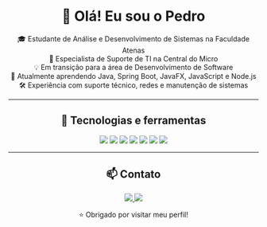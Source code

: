 <h1 align="center">👋 Olá! Eu sou o Pedro</h1>

<p align="center">
🎓 Estudante de Análise e Desenvolvimento de Sistemas na Faculdade Atenas<br>
💼 Especialista de Suporte de TI na Central do Micro<br>
💡 Em transição para a área de Desenvolvimento de Software<br>
🌱 Atualmente aprendendo Java, Spring Boot, JavaFX, JavaScript e Node.js<br>
🛠️ Experiência com suporte técnico, redes e manutenção de sistemas
</p>

---

<h2 align="center">🚀 Tecnologias e ferramentas</h2>

<p align="center">
  <img src="https://img.shields.io/badge/Java-ED8B00?style=for-the-badge&logo=java&logoColor=white"/>
  <img src="https://img.shields.io/badge/Spring_Boot-6DB33F?style=for-the-badge&logo=spring-boot&logoColor=white"/>
  <img src="https://img.shields.io/badge/JavaFX-1E90FF?style=for-the-badge"/>
  <img src="https://img.shields.io/badge/JavaScript-F7DF1E?style=for-the-badge&logo=javascript&logoColor=black"/>
  <img src="https://img.shields.io/badge/Node.js-339933?style=for-the-badge&logo=nodedotjs&logoColor=white"/>
  <img src="https://img.shields.io/badge/MySQL-005C84?style=for-the-badge&logo=mysql&logoColor=white"/>
  <img src="https://img.shields.io/badge/Git-F05032?style=for-the-badge&logo=git&logoColor=white"/>
</p>

---

<h2 align="center">📫 Contato</h2>

<p align="center">
  <a href="https://www.linkedin.com/in/pedro-domingues-horta-neto/">
    <img src="https://img.shields.io/badge/LinkedIn-blue?style=for-the-badge&logo=linkedin&logoColor=white" />
  </a>
  <a href="https://github.com/PedroNHD">
    <img src="https://img.shields.io/badge/GitHub-100000?style=for-the-badge&logo=github&logoColor=white" />
  </a>
</p>

<p align="center">⭐ Obrigado por visitar meu perfil!</p>
